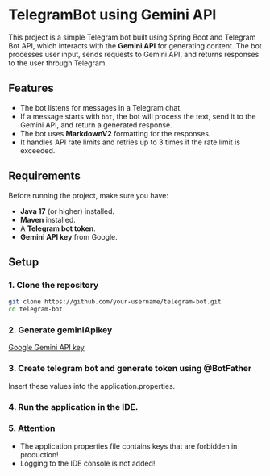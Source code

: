 # TelegramBot using Gemini API

This project is a simple Telegram bot built using Spring Boot and Telegram Bot API, which interacts with the **Gemini API** for generating content. The bot processes user input, sends requests to Gemini API, and returns responses to the user through Telegram.

## Features

- The bot listens for messages in a Telegram chat.
- If a message starts with `bot`, the bot will process the text, send it to the Gemini API, and return a generated response.
- The bot uses **MarkdownV2** formatting for the responses.
- It handles API rate limits and retries up to 3 times if the rate limit is exceeded.

## Requirements

Before running the project, make sure you have:

- **Java 17** (or higher) installed.
- **Maven** installed.
- A **Telegram bot token**.
- **Gemini API key** from Google.

## Setup

### 1. Clone the repository

```bash
git clone https://github.com/your-username/telegram-bot.git
cd telegram-bot
```

### 2. Generate geminiApikey

[Google Gemini API key](https://ai.google.dev/gemini-api/docs/api-key)

### 3. Create telegram bot and generate token using @BotFather

Insert these values into the application.properties.

### 4. Run the application in the IDE.

### 5. Attention
- The application.properties file contains keys that are forbidden in production!
- Logging to the IDE console is not added!